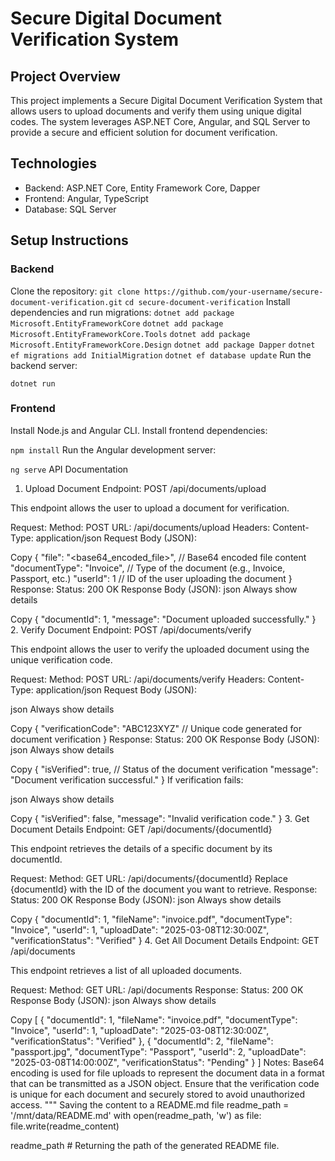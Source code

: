 # Secure Digital Document Verification System

## Project Overview
This project implements a Secure Digital Document Verification System that allows users to upload documents and verify them using unique digital codes. The system leverages ASP.NET Core, Angular, and SQL Server to provide a secure and efficient solution for document verification.

## Technologies
- Backend: ASP.NET Core, Entity Framework Core, Dapper
- Frontend: Angular, TypeScript
- Database: SQL Server

## Setup Instructions
### Backend
Clone the repository:
```git clone https://github.com/your-username/secure-document-verification.git```
```cd secure-document-verification```
Install dependencies and run migrations:
```dotnet add package Microsoft.EntityFrameworkCore```
```dotnet add package Microsoft.EntityFrameworkCore.Tools```
```dotnet add package Microsoft.EntityFrameworkCore.Design```
```dotnet add package Dapper```
```dotnet ef migrations add InitialMigration```
```dotnet ef database update```
Run the backend server:

```dotnet run```
### Frontend
Install Node.js and Angular CLI. Install frontend dependencies:

```npm install```
Run the Angular development server:

```ng serve```
API Documentation
1. Upload Document
Endpoint: POST /api/documents/upload

This endpoint allows the user to upload a document for verification.

Request:
Method: POST
URL: /api/documents/upload
Headers:
Content-Type: application/json
Request Body (JSON):

Copy
{
  "file": "<base64_encoded_file>",      // Base64 encoded file content
  "documentType": "Invoice",           // Type of the document (e.g., Invoice, Passport, etc.)
  "userId": 1                          // ID of the user uploading the document
}
Response:
Status: 200 OK
Response Body (JSON):
json
Always show details

Copy
{
  "documentId": 1,
  "message": "Document uploaded successfully."
}
2. Verify Document
Endpoint: POST /api/documents/verify

This endpoint allows the user to verify the uploaded document using the unique verification code.

Request:
Method: POST
URL: /api/documents/verify
Headers:
Content-Type: application/json
Request Body (JSON):

json
Always show details

Copy
{
  "verificationCode": "ABC123XYZ"   // Unique code generated for document verification
}
Response:
Status: 200 OK
Response Body (JSON):
json
Always show details

Copy
{
  "isVerified": true,                 // Status of the document verification
  "message": "Document verification successful."
}
If verification fails:

json
Always show details

Copy
{
  "isVerified": false,
  "message": "Invalid verification code."
}
3. Get Document Details
Endpoint: GET /api/documents/{documentId}

This endpoint retrieves the details of a specific document by its documentId.

Request:
Method: GET
URL: /api/documents/{documentId}
Replace {documentId} with the ID of the document you want to retrieve.
Response:
Status: 200 OK
Response Body (JSON):
json
Always show details

Copy
{
  "documentId": 1,
  "fileName": "invoice.pdf",
  "documentType": "Invoice",
  "userId": 1,
  "uploadDate": "2025-03-08T12:30:00Z",
  "verificationStatus": "Verified"
}
4. Get All Document Details
Endpoint: GET /api/documents

This endpoint retrieves a list of all uploaded documents.

Request:
Method: GET
URL: /api/documents
Response:
Status: 200 OK
Response Body (JSON):
json
Always show details

Copy
[
  {
    "documentId": 1,
    "fileName": "invoice.pdf",
    "documentType": "Invoice",
    "userId": 1,
    "uploadDate": "2025-03-08T12:30:00Z",
    "verificationStatus": "Verified"
  },
  {
    "documentId": 2,
    "fileName": "passport.jpg",
    "documentType": "Passport",
    "userId": 2,
    "uploadDate": "2025-03-08T14:00:00Z",
    "verificationStatus": "Pending"
  }
]
Notes:
Base64 encoding is used for file uploads to represent the document data in a format that can be transmitted as a JSON object.
Ensure that the verification code is unique for each document and securely stored to avoid unauthorized access. """
Saving the content to a README.md file
readme_path = '/mnt/data/README.md' with open(readme_path, 'w') as file: file.write(readme_content)

readme_path # Returning the path of the generated README file.

